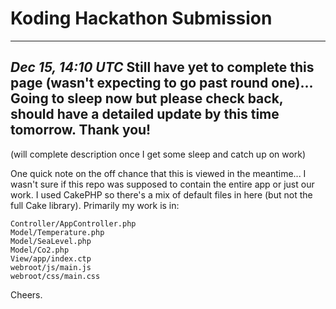 Koding Hackathon Submission
======

---
*Dec 15, 14:10 UTC*
Still have yet to complete this page (wasn't expecting to go past round one)... Going to sleep now but please check back, should have a detailed update by this time tomorrow. Thank you!
---

(will complete description once I get some sleep and catch up on work)

One quick note on the off chance that this is viewed in the meantime... I wasn't sure if this repo was supposed to contain the entire app or just our work. I used CakePHP so there's a mix of default files in here (but not the full Cake library). Primarily my work is in:

    Controller/AppController.php
    Model/Temperature.php
    Model/SeaLevel.php
    Model/Co2.php
    View/app/index.ctp
    webroot/js/main.js
    webroot/css/main.css
    
Cheers.
